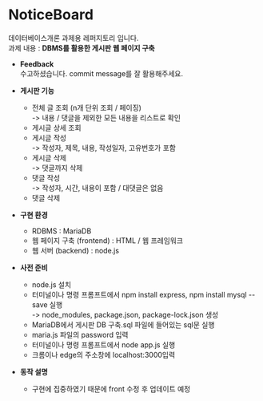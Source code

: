 # NoticeBoard

데이터베이스개론 과제용 레퍼지토리 입니다.  
과제 내용 : **DBMS를 활용한 게시판 웹 페이지 구축**

* **Feedback**  
수고하셨습니다. commit message를 잘 활용해주세요.

* **게시판 기능**
  * 전체 글 조회 (n개 단위 조회 / 페이징)  
   -> 내용 / 댓글을 제외한 모든 내용을 리스트로 확인
  * 게시글 상세 조회
  * 게시글 작성  
   -> 작성자, 제목, 내용, 작성일자, 고유번호가 포함
  * 게시글 삭제  
   -> 댓글까지 삭제
  * 댓글 작성  
   -> 작성자, 시간, 내용이 포함 / 대댓글은 없음
  * 댓글 삭제

* **구현 환경**
  * RDBMS : MariaDB
  * 웹 페이지 구축 (frontend) : HTML / 웹 프레임워크
  * 웹 서버 (backend) : node.js

* **사전 준비**
  * node.js 설치
  * 터미널이나 명령 프롬프트에서 npm install express, npm install mysql --save 실행  
    -> node_modules, package.json, package-lock.json 생성
  * MariaDB에서 게시판 DB 구축.sql 파일에 들어있는 sql문 실행
  * maria.js 파일의 password 입력
  * 터미널이나 명령 프롬프트에서 node app.js 실행
  * 크롬이나 edge의 주소창에 localhost:3000입력

* **동작 설명**
  * 구현에 집중하였기 때문에 front 수정 후 업데이트 예정
